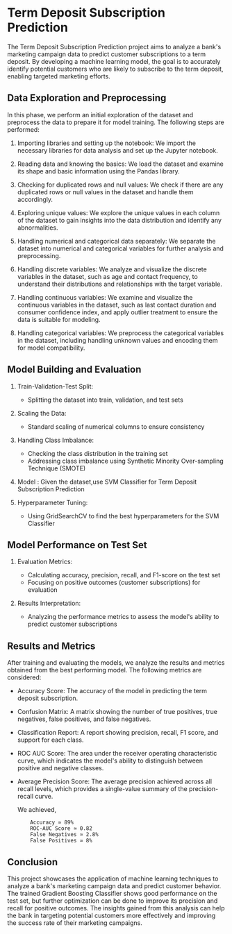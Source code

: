 # Term Deposit Subscription Prediction

The Term Deposit Subscription Prediction project aims to analyze a bank's marketing campaign data to predict customer subscriptions to a term deposit. By developing a machine learning model, the goal is to accurately identify potential customers who are likely to subscribe to the term deposit, enabling targeted marketing efforts.

## Data Exploration and Preprocessing

In this phase, we perform an initial exploration of the dataset and preprocess the data to prepare it for model training. The following steps are performed:

1. Importing libraries and setting up the notebook: We import the necessary libraries for data analysis and set up the Jupyter notebook.

2. Reading data and knowing the basics: We load the dataset and examine its shape and basic information using the Pandas library.

3. Checking for duplicated rows and null values: We check if there are any duplicated rows or null values in the dataset and handle them accordingly.

4. Exploring unique values: We explore the unique values in each column of the dataset to gain insights into the data distribution and identify any abnormalities.

5. Handling numerical and categorical data separately: We separate the dataset into numerical and categorical variables for further analysis and preprocessing.

6. Handling discrete variables: We analyze and visualize the discrete variables in the dataset, such as age and contact frequency, to understand their distributions and relationships with the target variable.

7. Handling continuous variables: We examine and visualize the continuous variables in the dataset, such as last contact duration and consumer confidence index, and apply outlier treatment to ensure the data is suitable for modeling.

8. Handling categorical variables: We preprocess the categorical variables in the dataset, including handling unknown values and encoding them for model compatibility.

## Model Building and Evaluation
1. Train-Validation-Test Split:
   - Splitting the dataset into train, validation, and test sets

2. Scaling the Data:
   - Standard scaling of numerical columns to ensure consistency

3. Handling Class Imbalance:
   - Checking the class distribution in the training set
   - Addressing class imbalance using Synthetic Minority Over-sampling Technique (SMOTE)

4. Model :
   Given  the dataset,use SVM Classifier for Term Deposit Subscription Prediction 

5. Hyperparameter Tuning:
   - Using GridSearchCV to find the best hyperparameters for the SVM Classifier

## Model Performance on Test Set
1. Evaluation Metrics:
   - Calculating accuracy, precision, recall, and F1-score on the test set
   - Focusing on positive outcomes (customer subscriptions) for evaluation

2. Results Interpretation:
   - Analyzing the performance metrics to assess the model's ability to predict customer subscriptions
   

## Results and Metrics

After training and evaluating the models, we analyze the results and metrics obtained from the best performing model. The following metrics are considered:

- Accuracy Score: The accuracy of the model in predicting the term deposit subscription.

- Confusion Matrix: A matrix showing the number of true positives, true negatives, false positives, and false negatives.

- Classification Report: A report showing precision, recall, F1 score, and support for each class.

- ROC AUC Score: The area under the receiver operating characteristic curve, which indicates the model's ability to distinguish between positive and negative classes.

- Average Precision Score: The average precision achieved across all recall levels, which provides a single-value summary of the precision-recall curve.

    We achieved,
  
          Accuracy ≃ 89%
          ROC-AUC Score ≃ 0.82
          False Negatives ≃ 2.8%
          False Positives ≃ 8%



## Conclusion
This project showcases the application of machine learning techniques to analyze a bank's marketing campaign data and predict customer behavior. The trained Gradient Boosting Classifier shows good performance on the test set, but further optimization can be done to improve its precision and recall for positive outcomes. The insights gained from this analysis can help the bank in targeting potential customers more effectively and improving the success rate of their marketing campaigns.
